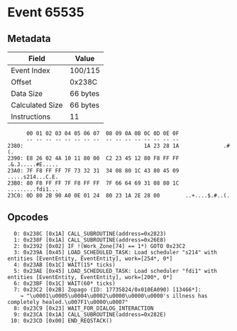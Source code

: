 # Event 65535

## Metadata

| Field           | Value    |
|-----------------|----------|
| Event Index     | 100/115  |
| Offset          | 0x238C   |
| Data Size       | 66 bytes |
| Calculated Size | 66 bytes |
| Instructions    | 11       |

```
      00 01 02 03 04 05 06 07  08 09 0A 0B 0C 0D 0E 0F
      -- -- -- -- -- -- -- --  -- -- -- -- -- -- -- --
2380:                                      1A 23 28 1A              .#(.
2390: E8 26 02 4A 10 11 80 00  C2 23 45 12 80 F8 FF FF  .&.J.....#E.....
23A0: 7F F8 FF FF 7F 73 32 31  34 08 80 1C 43 80 45 09  .....s214...C.E.
23B0: 80 F8 FF FF 7F F8 FF FF  7F 66 64 69 31 08 80 1C  .........fdi1...
23C0: 0D 80 2B 90 A0 0E 01 24  80 23 1A 2E 28 00        ..+....$.#..(.  
```

## Opcodes

```
  0: 0x238C [0x1A] CALL_SUBROUTINE(address=0x2823)
  1: 0x238F [0x1A] CALL_SUBROUTINE(address=0x26E8)
  2: 0x2392 [0x02] IF !(Work_Zone[74] == 1*) GOTO 0x23C2
  3: 0x239A [0x45] LOAD_SCHEDULED_TASK: Load scheduler "s214" with entities [EventEntity, EventEntity], work=[254*, 0*]
  4: 0x23AB [0x1C] WAIT(15* ticks)
  5: 0x23AE [0x45] LOAD_SCHEDULED_TASK: Load scheduler "fdi1" with entities [EventEntity, EventEntity], work=[200*, 0*]
  6: 0x23BF [0x1C] WAIT(60* ticks)
  7: 0x23C2 [0x2B] Zopago (ID: 17735824/0x010EA090) [13466*]:
    → "\u0001\u0005\u0004\u0002\u0000\u0000\u0000's illness has completely healed.\u007F1\u0000\u0007"
  8: 0x23C9 [0x23] WAIT_FOR_DIALOG_INTERACTION
  9: 0x23CA [0x1A] CALL_SUBROUTINE(address=0x282E)
 10: 0x23CD [0x00] END_REQSTACK()
```

